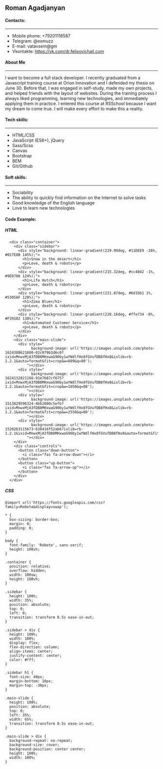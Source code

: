 

##  Roman Agadjanyan

#### Contacts:
___

- Mobile phone: +79201118587
- Telegram: @exmuzz
- E-mail: vatavsem@gm
- Vkontakte: https://vk.com/dr.felixovichail.com

#### About Me
___

I want to become a full stack developer. I recently graduated from a Javascript training course at Orion Innovation and I defended my thesis on June 30. Before that, I was engaged in self-study, made my own projects, and helped friends with the layout of websites. During the training process I always liked programming, learning new technologies, and immediately applying them in practice. I entered this course at RSSchool because I want my dream to come true. I will make every effort to make this a reality.

#### Tech skills:
___
- HTML/CSS
- JavaScript (ES6+), jQuery
- Sass/Scss
- Canvas
- Bootstrap
- BEM
- Git/Github

#### Soft skills:
___
- Sociability
- The ability to quickly find information on the Internet to solve tasks
- Good knowledge of the English language
- Love to learn new technologies

#### Code Example:

##### HTML
```
  <div class="container">
    <div class="sidebar">
      <div style="background: linear-gradient(229.99deg, #11DEE9 -26%, #017E8B 145%);">
        <h1>Snow in the desert</h1>
        <p>Love, death & robots</p>
      </div>
      <div style="background: linear-gradient(215.32deg, #cc4042 -1%, #9E0706 124%);">
        <h1>Life Hutch</h1>
        <p>Love, death & robots</p>
      </div>
      <div style="background: linear-gradient(221.87deg, #6d1bb1 1%, #5305AF 128%);">
        <h1>Zima Blue</h1>
        <p>Love, death & robots</p>
      </div>
      <div style="background: linear-gradient(220.16deg, #ffe734 -8%, #F39102 138%);">
        <h1>Automated Customer Service</h1>
        <p>Love, death & robots</p>
      </div>
    </div>
    <div class="main-slide">
      <div style="
            background-image: url('https://images.unsplash.com/photo-1624388621600-02c079b3d6c0?ixid=MnwxMjA3fDB8MHxwaG90by1wYWdlfHx8fGVufDB8fHx8&ixlib=rb-1.2.1&auto=format&fit=crop&w=609&q=80');
          "></div>
      <div style="
            background-image: url('https://images.unsplash.com/photo-1624132821166-91e7687cf675?ixid=MnwxMjA3fDB8MHxwaG90by1wYWdlfHx8fGVufDB8fHx8&ixlib=rb-1.2.1&auto=format&fit=crop&w=1050&q=80');
          "></div>
      <div style="
            background-image: url('https://images.unsplash.com/photo-1513829596324-4bb2800c5efb?ixid=MnwxMjA3fDB8MHxwaG90by1wYWdlfHx8fGVufDB8fHx8&ixlib=rb-1.2.1&auto=format&fit=crop&w=2550&q=80');
          "></div>
      <div style="
            background-image: url('https://images.unsplash.com/photo-1520263115673-610416f52ab6?ixlib=rb-1.2.1&ixid=MnwxMjA3fDB8MHxwaG90by1wYWdlfHx8fGVufDB8fHx8&auto=format&fit=crop&w=1950&q=80');
          "></div>
    </div>
    <div class="controls">
      <button class="down-button">
        <i class="fas fa-arrow-down"></i>
      </button>
      <button class="up-button">
        <i class="fas fa-arrow-up"></i>
      </button>
    </div>
  </div>
```
##### CSS

```
@import url('https://fonts.googleapis.com/css?family=Roboto&display=swap');

* {
  box-sizing: border-box;
  margin: 0;
  padding: 0;
}

body {
  font-family: 'Roboto', sans-serif;
  height: 100vh;
}

.container {
  position: relative;
  overflow: hidden;
  width: 100vw;
  height: 100vh;
}

.sidebar {
  height: 100%;
  width: 35%;
  position: absolute;
  top: 0;
  left: 0;
  transition: transform 0.5s ease-in-out;
}

.sidebar > div {
  height: 100%;
  width: 100%;
  display: flex;
  flex-direction: column;
  align-items: center;
  justify-content: center;
  color: #fff;
}

.sidebar h1 {
  font-size: 40px;
  margin-bottom: 10px;
  margin-top: -30px;
}

.main-slide {
  height: 100%;
  position: absolute;
  top: 0;
  left: 35%;
  width: 65%;
  transition: transform 0.5s ease-in-out;
}

.main-slide > div {
  background-repeat: no-repeat;
  background-size: cover;
  background-position: center center;
  height: 100%;
  width: 100%;
}
```


